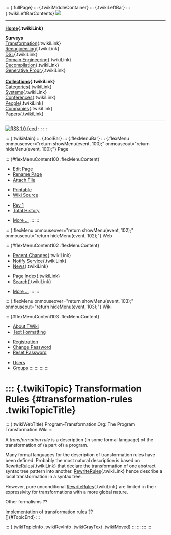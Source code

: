 ::: {.fullPage}
::: {.twikiMiddleContainer}
::: {.twikiLeftBar}
::: {.twikiLeftBarContents}
![](../pub/transformation.gif)

------------------------------------------------------------------------

**[Home](WebHome){.twikiLink}**

**Surveys**\
[Transformation](ProgramTransformation){.twikiLink}\
[Reengineering](ReengineeringWiki){.twikiLink}\
[DSL](DomainSpecificLanguages){.twikiLink}\
[Domain Engineering](DomainEngineering){.twikiLink}\
[Decompilation](DeCompilation){.twikiLink}\
[Generative Progr.](GenerativeProgrammingWiki){.twikiLink}\
\
**[Collections](CategoryCollection){.twikiLink}**\
[Categories](CategoryCategory){.twikiLink}\
[Systems](TransformationSystems){.twikiLink}\
[Conferences](TransformationConferences){.twikiLink}\
[People](TransformationPeople){.twikiLink}\
[Companies](TransformationCompanies){.twikiLink}\
[Papers](CategoryPaper){.twikiLink}

------------------------------------------------------------------------

[![](../pub/rss.gif "RSS 1.0 feed")](WebRss@skin=rss)
:::
:::

::: {.twikiMain}
::: {.toolBar}
::: {.flexMenuBar}
::: {.flexMenu onmouseover="return showMenu(event, 100);" onmouseout="return hideMenu(event, 100);"}
Page

::: {#flexMenuContent100 .flexMenuContent}
-   [Edit
    Page](http://www.program-transformation.org/edit/Transform/TransformationRules?t=1536825807)
-   [Rename
    Page](http://www.program-transformation.org/rename/Transform/TransformationRules)
-   [Attach
    File](http://www.program-transformation.org/attach/Transform/TransformationRules)

<!-- -->

-   [Printable](http://www.program-transformation.org/view/Transform/TransformationRules?skin=print.pattern)
-   [Wiki
    Source](http://www.program-transformation.org/view/Transform/TransformationRules?skin=text&raw=on&contenttype=text/plain)

<!-- -->

-   [Rev
    1](http://www.program-transformation.org/view/Transform/TransformationRules?rev=1.1)
-   [Total
    History](http://www.program-transformation.org/rdiff/Transform/TransformationRules)

<!-- -->

-   [More
    \...](http://www.program-transformation.org/oops/Transform/TransformationRules?template=oopsmore&param1=1.1&param2=1.1)
:::
:::

::: {.flexMenu onmouseover="return showMenu(event, 102);" onmouseout="return hideMenu(event, 102);"}
Web

::: {#flexMenuContent102 .flexMenuContent}
-   [Recent Changes](WebChanges){.twikiLink}
-   [Notify Service](WebNotify){.twikiLink}
-   [News](WebNews){.twikiLink}

<!-- -->

-   [Page Index](WebIndex){.twikiLink}
-   [Search](WebSearch){.twikiLink}

<!-- -->

-   [More
    \...](http://www.program-transformation.org/oops/Transform/TransformationRules?template=oopsmore&param1=1.1&param2=1.1)
:::
:::

::: {.flexMenu onmouseover="return showMenu(event, 103);" onmouseout="return hideMenu(event, 103);"}
Wiki

::: {#flexMenuContent103 .flexMenuContent}
-   [About
    TWiki](http://www.program-transformation.org/view/TWiki/WebHome)
-   [Text
    Formatting](http://www.program-transformation.org/view/TWiki/TextFormattingRules)

<!-- -->

-   [Registration](http://www.program-transformation.org/view/TWiki/TWikiRegistration)
-   [Change
    Password](http://www.program-transformation.org/view/TWiki/ChangePassword)
-   [Reset
    Password](http://www.program-transformation.org/view/TWiki/ResetPassword)

<!-- -->

-   [Users](http://www.program-transformation.org/view/Main/TWikiUsers)
-   [Groups](http://www.program-transformation.org/view/Main/TWikiGroups)
:::
:::
:::
:::

::: {.twikiTopic}
Transformation Rules {#transformation-rules .twikiTopicTitle}
====================

::: {.twikiWebTitle}
Program-Transformation.Org: The Program Transformation Wiki
:::

A *transformation rule* is a description (in some formal language) of
the transformation of (a part of) a program.

Many formal languages for the description of transformation rules have
been defined. Probably the most natural description is based on
[RewriteRules](RewriteRule){.twikiLink} that declare the transformation
of one abstract syntax tree pattern into another.
[RewriteRules](RewriteRule){.twikiLink} hence describe a local
transformation in a syntax tree.

However, pure unconditional [RewriteRules](RewriteRule){.twikiLink} are
limited in their expressivity for transformations with a more global
nature.

Other formalisms ??

Implementation of transformation rules ??\
[]{#TopicEnd}
:::

::: {.twikiTopicInfo .twikiRevInfo .twikiGrayText .twikiMoved}
:::
:::
:::
:::
